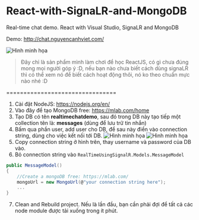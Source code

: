 # React-with-SignaLR-and-MongoDB
Real-time chat demo. React with Visual Studio, SignaLR and MongoDB

Demo: http://chat.nguyencanhviet.com/

![Hình minh họa](https://i.imgur.com/dn65XcL.png)

> Đây chỉ là sản phẩm mình làm chơi để học ReactJS, có gì chưa đúng mong mọi người góp ý :D, nếu bạn nào chưa biết cách dùng signaLR thì có thể xem nó để biết cách hoạt động thôi, nó ko theo chuẩn mực nào nhé :D
>
================================
1. Cài đặt NodeJS: https://nodejs.org/en/
2. Vào đây để tạo MongoDB free: https://mlab.com/home
3. Tạo DB có tên **realtimechatdemo**, sau đó trong DB này tạo tiếp một collection tên là: **messages** (dùng để lưu trữ tin nhắn)
4. Bấm qua phần user, add user cho DB, để sau này điền vào connection string, dùng cho việc kết nối tới DB.
![Hình minh họa](https://i.imgur.com/eoLarYh.png)
![Hình minh họa](https://i.imgur.com/2FyAia1.png)
5. Copy connection string ở hình trên, thay username và password của DB vào.
6. Bỏ connection string vào `RealTimeUsingSignalR.Models.MessageModel`
```csharp
public MessageModel()
{
    //Create a mongoDB free: https://mlab.com/
    mongoUrl = new MongoUrl(@"your connection string here");
    ...
}
```
7. Clean and Rebuild project. Nếu là lần đầu, bạn cần phải đợi để tất cả các node module được tải xuống trong ít phút.
